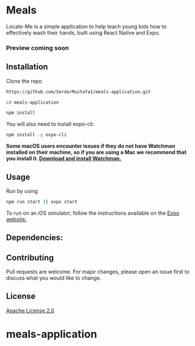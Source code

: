 # Meals
Locate-Me is a simple application to help teach young kids how to effectively wash their hands, built using React Native and Expo.

<!-- ![App Preview](assets/preview.gif) -->

### Preview coming soon

## Installation

Clone the repo

```bash
https://github.com/SerdarMustafa1/meals-application.git
```

```bash
cd meals-application
```

```bash
npm install
```

You will also need to install expo-cli:

```bash
npm install -g expo-cli
```

**Some macOS users encounter issues if they do not have Watchman installed on their machine, so if you are using a Mac we recommend that you install it. [Download and install Watchman.](https://facebook.github.io/watchman/docs/install.html)**

## Usage

Run by using

```bash
npm run start || expo start
```

To run on an iOS simulator, follow the instructions available on the [Expo website.](https://docs.expo.io/versions/v36.0.0/workflow/ios-simulator/)

## Dependencies:



## Contributing

Pull requests are welcome. For major changes, please open an issue first to discuss what you would like to change.

## License

[Apache License 2.0](https://opensource.org/licenses/Apache-2.0)
# meals-application
